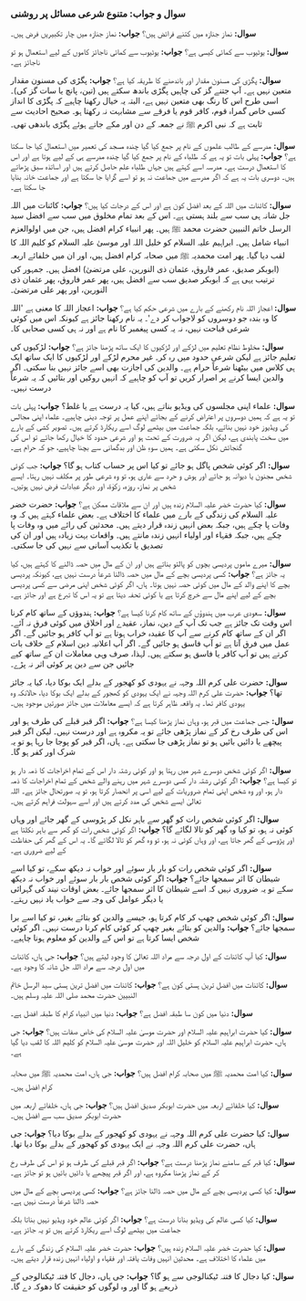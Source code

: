 ### **سوال و جواب: متنوع شرعی مسائل پر روشنی**

**سوال:** نماز جنازہ میں کتنے فرائض ہیں؟
**جواب:** نماز جنازہ میں چار تکبیریں فرض ہیں۔

**سوال:** یوٹیوب سے کمائی کیسی ہے؟
**جواب:** یوٹیوب سے کمائی ناجائز کاموں کے لیے استعمال ہو تو ناجائز ہے۔

**سوال:** پگڑی کی مسنون مقدار اور باندھنے کا طریقہ کیا ہے؟
**جواب:** پگڑی کی مسنون مقدار متعین نہیں ہے۔ آپ جتنے گز کی چاہیں پگڑی باندھ سکتے ہیں (تین، پانچ یا سات گز کی)۔ اسی طرح اس کا رنگ بھی متعین نہیں ہے، البتہ یہ خیال رکھنا چاہیے کہ پگڑی کا انداز کسی خاص گمراہ قوم، کافر قوم یا فرقے سے مشابہت نہ رکھتا ہو۔ صحیح احادیث سے ثابت ہے کہ نبی اکرم ﷺ نے جمعہ کے دن اور مکے جاتے ہوئے پگڑی باندھی تھی۔

**سوال:** مدرسے کے طالب علموں کے نام پر جمع کیا گیا چندہ مسجد کی تعمیر میں استعمال کیا جا سکتا ہے؟
**جواب:** پہلی بات تو یہ ہے کہ طلباء کے نام پر جمع کیا گیا چندہ مدرسے ہی کے لیے ہوتا ہے اور اس کا استعمال درست ہے۔ مدرسہ اسے کہتے ہیں جہاں طلباء علم حاصل کرتے ہیں اور اساتذہ سبق پڑھاتے ہیں۔ دوسری بات یہ ہے کہ اگر مدرسے میں جماعت نہ ہو تو اسے گرایا جا سکتا ہے اور جماعت خانہ بنایا جا سکتا ہے۔

**سوال:** کائنات میں اللہ کے بعد افضل کون ہے اور اس کے درجات کیا ہیں؟
**جواب:** کائنات میں اللہ جل شانہ ہی سب سے بلند ہستی ہے۔ اس کے بعد تمام مخلوق میں سب سے افضل سید الرسل خاتم النبیین حضرت محمد ﷺ ہیں۔ پھر انبیاء کرام افضل ہیں، جن میں اولوالعزم انبیاء شامل ہیں۔ ابراہیم علیہ السلام کو خلیل اللہ اور موسیٰ علیہ السلام کو کلیم اللہ کا لقب دیا گیا۔ پھر امت محمدیہ ﷺ میں صحابہ کرام افضل ہیں، اور ان میں خلفائے اربعہ (ابوبکر صدیق، عمر فاروق، عثمان ذی النورین، علی مرتضیٰ) افضل ہیں۔ جمہور کی ترتیب یہی ہے کہ ابوبکر صدیق سب سے افضل ہیں، پھر عمر فاروق، پھر عثمان ذی النورین، اور پھر علی مرتضیٰ۔

**سوال:** اعجاز اللہ نام رکھنے کے بارے میں شرعی حکم کیا ہے؟
**جواب:** اعجاز اللہ کا معنی ہے 'اللہ کا وہ بندہ جو دوسروں کو لاجواب کر دے'۔ یہ نام رکھنا جائز ہے کیونکہ اس میں کوئی شرعی قباحت نہیں، نہ یہ کسی پیغمبر کا نام ہے اور نہ ہی کسی صحابی کا۔

**سوال:** مخلوط نظام تعلیم میں لڑکے اور لڑکیوں کا ایک ساتھ پڑھنا جائز ہے؟
**جواب:** لڑکیوں کی تعلیم جائز ہے لیکن شرعی حدود میں رہ کر۔ غیر محرم لڑکے اور لڑکیوں کا ایک ساتھ ایک ہی کلاس میں بیٹھنا شرعاً حرام ہے۔ والدین کی اجازت بھی اسے جائز نہیں بنا سکتی۔ اگر والدین ایسا کرنے پر اصرار کریں تو آپ کو چاہیے کہ انہیں روکیں اور بتائیں کہ یہ شرعاً درست نہیں۔

**سوال:** علماء اپنی مجلسوں کی ویڈیو بناتے ہیں، کیا یہ درست ہے یا غلط؟
**جواب:** پہلی بات تو یہ ہے کہ ہمیں دوسروں پر اعتراض کرنے کے بجائے اپنے عمل پر توجہ دینی چاہیے۔ علماء اپنی مجالس کی ویڈیوز خود نہیں بناتے، بلکہ جماعت میں بیٹھے لوگ اسے ریکارڈ کرتے ہیں۔ تصویر کشی کے بارے میں سخت پابندی ہے، لیکن اگر یہ ضرورت کے تحت ہو اور شرعی حدود کا خیال رکھا جائے تو اس کی گنجائش نکل سکتی ہے۔ ہمیں سوءِ ظن اور بدگمانی سے بچنا چاہیے، جو کہ حرام ہے۔

**سوال:** اگر کوئی شخص پاگل ہو جائے تو کیا اس پر حساب کتاب ہو گا؟
**جواب:** جب کوئی شخص مجنون یا دیوانہ ہو جائے اور ہوش و حرد سے عاری ہو، تو وہ شرعی طور پر مکلف نہیں رہتا۔ ایسے شخص پر نماز، روزہ، زکوٰۃ، اور دیگر عبادات فرض نہیں ہوتیں۔

**سوال:** کیا حضرت خضر علیہ السلام زندہ ہیں اور ان سے ملاقات ممکن ہے؟
**جواب:** حضرت خضر علیہ السلام کی زندگی کے بارے میں علماء کا اختلاف ہے۔ بعض علماء کہتے ہیں کہ وہ وفات پا چکے ہیں، جبکہ بعض انہیں زندہ قرار دیتے ہیں۔ محدثین کی رائے میں وہ وفات پا چکے ہیں، جبکہ فقہاء اور اولیاء انہیں زندہ مانتے ہیں۔ واقعات بہت زیادہ ہیں اور ان کی تصدیق یا تکذیب آسانی سے نہیں کی جا سکتی۔

**سوال:** میرے ماموں پردیسی بچوں کو پالتو بناتے ہیں اور ان کے مال میں حصہ ڈالنے کا کہتے ہیں، کیا یہ جائز ہے؟
**جواب:** کسی پردیسی بچے کے مال میں حصہ ڈالنا شرعاً درست نہیں ہے، کیونکہ پردیسی بچے کا اپنے والد کے مال میں کوئی حصہ نہیں ہوتا۔ ہاں، اگر کوئی شخص اپنی مرضی سے کسی پردیسی بچے کے لیے اپنے مال سے خرچ کرتا ہے یا کوئی تحفہ دیتا ہے تو یہ اس کا تبرع ہے اور جائز ہے۔

**سوال:** سعودی عرب میں ہندوؤں کے ساتھ کام کرنا کیسا ہے؟
**جواب:** ہندوؤں کے ساتھ کام کرنا اس وقت تک جائز ہے جب تک آپ کے دین، نماز، عقیدے اور اخلاق میں کوئی فرق نہ آئے۔ اگر ان کے ساتھ کام کرنے سے آپ کا عقیدہ خراب ہوتا ہے تو آپ کافر ہو جائیں گے۔ اگر عمل میں فرق آتا ہے تو آپ فاسق ہو جائیں گے۔ اگر آپ اعلانیہ دین اسلام کے خلاف بات کرتے ہیں تو آپ کافر یا فاسق ہو سکتے ہیں۔ لہذا، صرف وہی معاملات ان کے ساتھ کیے جائیں جن سے دین پر کوئی اثر نہ پڑے۔

**سوال:** حضرت علی کرم اللہ وجہہ نے یہودی کو کھجور کے بدلے ایک بوکا دیا، کیا یہ جائز تھا؟
**جواب:** حضرت علی کرم اللہ وجہہ نے ایک یہودی کو کھجور کے بدلے ایک بوکا دیا، حالانکہ وہ یہودی کافر تھا۔ یہ واقعہ ظاہر کرتا ہے کہ ایسے معاملات میں جائز صورتیں موجود ہیں۔

**سوال:** جس جماعت میں قبر ہو، وہاں نماز پڑھنا کیسا ہے؟
**جواب:** اگر قبر قبلے کی طرف ہو اور اس کی طرف رخ کر کے نماز پڑھی جائے تو یہ مکروہ ہے اور درست نہیں۔ لیکن اگر قبر پیچھے یا دائیں بائیں ہو تو نماز پڑھی جا سکتی ہے۔ ہاں، اگر قبر کو پوجا جا رہا ہو تو یہ شرک اور کفر ہو گا۔

**سوال:** اگر کوئی شخص دوسرے شہر میں رہتا ہو اور کوئی رشتہ دار اس کے تمام اخراجات کا ذمہ دار ہو تو کیسا ہے؟
**جواب:** اگر کوئی رشتہ دار کسی دوسرے شہر میں رہنے والے شخص کے تمام اخراجات کا ذمہ دار ہو، اور وہ شخص اپنی تمام ضروریات کے لیے اسی پر انحصار کرتا ہو، تو یہ صورتحال جائز ہے۔ اللہ تعالیٰ ایسے شخص کی مدد کرتے ہیں اور اسے سہولت فراہم کرتے ہیں۔

**سوال:** اگر کوئی شخص رات کو گھر سے باہر نکل کر پڑوسی کے گھر جائے اور وہاں کوئی نہ ہو، تو کیا وہ گھر کو تالا لگائے گا؟
**جواب:** اگر کوئی شخص رات کو گھر سے باہر نکلتا ہے اور پڑوسی کے گھر جاتا ہے، اور وہاں کوئی نہ ہو، تو وہ گھر کو تالا لگائے گا۔ یہ اس کے گھر کی حفاظت کے لیے ضروری ہے۔

**سوال:** اگر کوئی شخص رات کو بار بار سوئے اور خواب نہ دیکھ سکے، تو کیا اسے شیطان کا اثر سمجھا جائے؟
**جواب:** اگر کوئی شخص بار بار سوئے اور خواب نہ دیکھ سکے تو یہ ضروری نہیں کہ اسے شیطان کا اثر سمجھا جائے۔ بعض اوقات نیند کی گہرائی یا دیگر عوامل کی وجہ سے خواب یاد نہیں رہتے۔

**سوال:** اگر کوئی شخص چھپ کر کام کرتا ہو، جیسے والدین کو بتائے بغیر، تو کیا اسے برا سمجھا جائے؟
**جواب:** والدین کو بتائے بغیر چھپ کر کوئی کام کرنا درست نہیں۔ اگر کوئی شخص ایسا کرتا ہے تو اس کے والدین کو معلوم ہونا چاہیے۔

**سوال:** کیا آپ کائنات کے اول درجہ سے مراد اللہ تعالیٰ کا وجود لیتے ہیں؟
**جواب:** جی ہاں، کائنات میں اول درجہ سے مراد اللہ جل شانہ کا وجود ہے۔

**سوال:** کائنات میں افضل ترین ہستی کون ہے؟
**جواب:** کائنات میں افضل ترین ہستی سید الرسل خاتم النبیین حضرت محمد صلی اللہ علیہ وسلم ہیں۔

**سوال:** دنیا میں کون سا طبقہ افضل ہے؟
**جواب:** دنیا میں انبیاء کرام کا طبقہ افضل ہے۔

**سوال:** کیا حضرت ابراہیم علیہ السلام اور حضرت موسیٰ علیہ السلام کی خاص صفات ہیں؟
**جواب:** جی ہاں، حضرت ابراہیم علیہ السلام کو خلیل اللہ اور حضرت موسیٰ علیہ السلام کو کلیم اللہ کا لقب دیا گیا ہے۔

**سوال:** کیا امت محمدیہ ﷺ میں صحابہ کرام افضل ہیں؟
**جواب:** جی ہاں، امت محمدیہ ﷺ میں صحابہ کرام افضل ہیں۔

**سوال:** کیا خلفائے اربعہ میں حضرت ابوبکر صدیق افضل ہیں؟
**جواب:** جی ہاں، خلفائے اربعہ میں حضرت ابوبکر صدیق سب سے افضل ہیں۔

**سوال:** کیا حضرت علی کرم اللہ وجہہ نے یہودی کو کھجور کے بدلے بوکا دیا؟
**جواب:** جی ہاں، حضرت علی کرم اللہ وجہہ نے ایک یہودی کو کھجور کے بدلے بوکا دیا تھا۔

**سوال:** کیا قبر کے سامنے نماز پڑھنا درست ہے؟
**جواب:** اگر قبر قبلے کی طرف ہو تو اس کی طرف رخ کر کے نماز پڑھنا مکروہ ہے، اور اگر قبر پیچھے یا دائیں بائیں ہو تو جائز ہے۔

**سوال:** کیا کسی پردیسی بچے کے مال میں حصہ ڈالنا جائز ہے؟
**جواب:** کسی پردیسی بچے کے مال میں حصہ ڈالنا شرعاً درست نہیں ہے۔

**سوال:** کیا کسی عالم کی ویڈیو بنانا درست ہے؟
**جواب:** اگر کوئی عالم خود ویڈیو نہیں بناتا بلکہ جماعت میں بیٹھے لوگ اسے ریکارڈ کرتے ہیں تو یہ جائز ہے۔

**سوال:** کیا حضرت خضر علیہ السلام زندہ ہیں؟
**جواب:** حضرت خضر علیہ السلام کی زندگی کے بارے میں علماء کا اختلاف ہے۔ محدثین انہیں وفات یافتہ اور فقہاء و اولیاء انہیں زندہ قرار دیتے ہیں۔

**سوال:** کیا دجال کا فتنہ ٹیکنالوجی سے ہو گا؟
**جواب:** جی ہاں، دجال کا فتنہ ٹیکنالوجی کے ذریعے ہو گا اور وہ لوگوں کو حقیقت کا دھوکہ دے گا۔